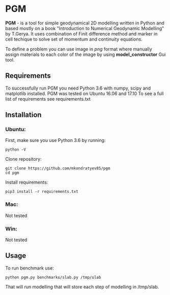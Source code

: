 PGM
===

**PGM** - is a tool for simple geodynamical 2D modelling written in Python and
based mostly on a book "Introduction to Numerical Geodynamic Modelling" by T.Gerya.
It uses combination of Finit difference method and marker in cell techique
to solve set of momentum and continuity equations.

To define a problem you can use image in *png* format where manually assign
materials to each color of the image by using **model_constructor** Gui tool.


Requirements
------------

To successfully run PGM you need Python 3.6 with numpy, scipy and matplotlib installed.
PGM was tested on Ubuntu 16.06 and 17.10
To see a full list of requirements see requirements.txt


Installation
------------

### Ubuntu:

First, make sure you use Python 3.6 by running:

```
python -V
```

Clone repository:

```
git clone https://github.com/mkondratyev85/pgm
cd pgm
```

Install requirements:

```
pip3 install -r requirements.txt
```


### Mac:

Not tested


### Win:

Not tested


Usage
-----


To run benchmark use:

```
python pgm.py benchmarks/slab.py /tmp/slab
```

That will run modelling that will store each step of modelling in /tmp/slab.
